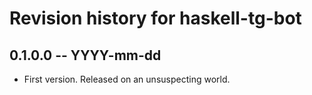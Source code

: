 # Revision history for haskell-tg-bot

## 0.1.0.0 -- YYYY-mm-dd

* First version. Released on an unsuspecting world.
